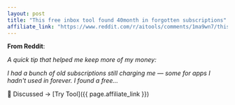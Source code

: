 ```yaml
---
layout: post
title: "This free inbox tool found 40month in forgotten subscriptions"
affiliate_link: "https://www.reddit.com/r/aitools/comments/1ma9wn7/this_free_inbox_tool_found_40month_in_forgotten/?ref=autoverse&utm_source=autoverse"
---
```


**From Reddit**:  
*<!-- SC_OFF --><div class='md'><p>A quick tip that helped me keep more of my money:</p> <p>I had a bunch of old subscriptions still charging me — some for apps I hadn't used in forever. I found a free...*

💬 Discussed → [Try Tool]({{ page.affiliate_link }})  

